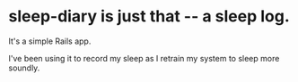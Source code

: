 # sleep-diary is just that -- a sleep log.

It's a simple Rails app.

I've been using it to record my sleep as I retrain my system to sleep more soundly.
